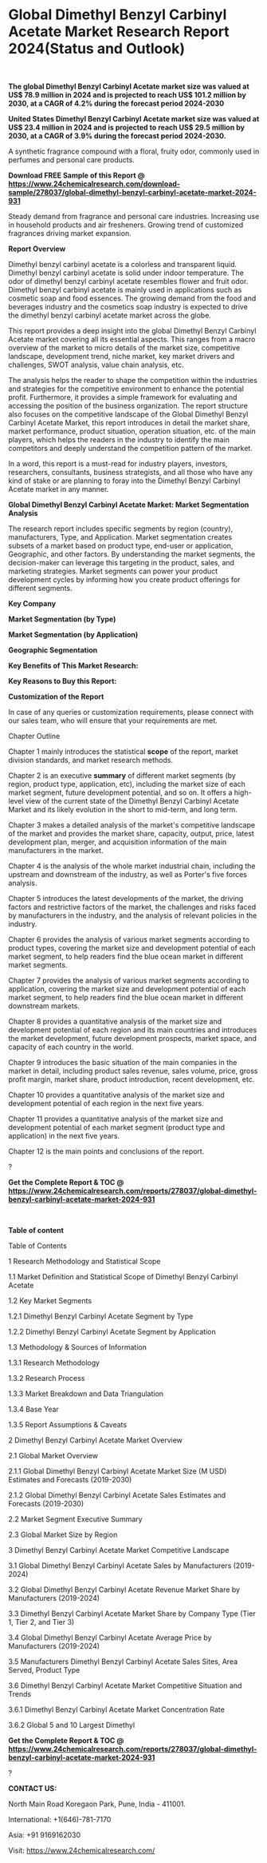 <h1>Global Dimethyl Benzyl Carbinyl Acetate Market Research Report 2024(Status and Outlook)</h1><br/><p><strong>The global Dimethyl Benzyl Carbinyl Acetate market size was valued at US$ 78.9 million in 2024 and is projected to reach US$ 101.2 million by 2030, at a <strong>CAGR</strong> of 4.2% during the forecast period 2024-2030</strong></p>
 
 
 
 <p><strong>United States Dimethyl Benzyl Carbinyl Acetate market size was valued at US$ 23.4 million in 2024 and is projected to reach US$ 29.5 million by 2030, at a <strong>CAGR</strong> of 3.9% during the forecast period 2024-2030.</strong></p>
 
 
 
 <p>A synthetic fragrance compound with a floral, fruity odor, commonly used in perfumes and personal care products.</p>
 
 
 
 <div><b>Download FREE Sample of this Report @ <a href="https://www.24chemicalresearch.com/download-sample/278037/global-dimethyl-benzyl-carbinyl-acetate-market-2024-931">https://www.24chemicalresearch.com/download-sample/278037/global-dimethyl-benzyl-carbinyl-acetate-market-2024-931</a></b></div>
 
 
 
 <p>Steady demand from fragrance and personal care industries. Increasing use in household products and air fresheners. Growing trend of customized fragrances driving market expansion.</p>
 
 
 
 <p><strong>Report Overview</strong></p>
 
 
 
 <p>Dimethyl benzyl carbinyl acetate is a colorless and transparent liquid. Dimethyl benzyl carbinyl acetate is solid under indoor temperature. The odor of dimethyl benzyl carbinyl acetate resembles flower and fruit odor. Dimethyl benzyl carbinyl acetate is mainly used in applications such as cosmetic soap and food essences. The growing demand from the food and beverages industry and the cosmetics soap industry is expected to drive the dimethyl benzyl carbinyl acetate market across the globe.</p>
 
 
 
 <p>This report provides a deep insight into the global Dimethyl Benzyl Carbinyl Acetate market covering all its essential aspects. This ranges from a macro overview of the market to micro details of the market size, competitive landscape, development trend, niche market, key market drivers and challenges, SWOT analysis, value chain analysis, etc.</p>
 
 
 
 <p>The analysis helps the reader to shape the competition within the industries and strategies for the competitive environment to enhance the potential profit. Furthermore, it provides a simple framework for evaluating and accessing the position of the business organization. The report structure also focuses on the competitive landscape of the Global Dimethyl Benzyl Carbinyl Acetate Market, this report introduces in detail the market share, market performance, product situation, operation situation, etc. of the main players, which helps the readers in the industry to identify the main competitors and deeply understand the competition pattern of the market.</p>
 
 
 
 <p>In a word, this report is a must-read for industry players, investors, researchers, consultants, business strategists, and all those who have any kind of stake or are planning to foray into the Dimethyl Benzyl Carbinyl Acetate market in any manner.</p>
 
 
 
 <p><strong>Global Dimethyl Benzyl Carbinyl Acetate Market: Market Segmentation Analysis</strong></p>
 
 
 
 <p>The research report includes specific segments by region (country), manufacturers, Type, and Application. Market segmentation creates subsets of a market based on product type, end-user or application, Geographic, and other factors. By understanding the market segments, the decision-maker can leverage this targeting in the product, sales, and marketing strategies. Market segments can power your product development cycles by informing how you create product offerings for different segments.</p>
 
 
 
 <p><strong>Key Company</strong></p>
 
 
 
 <p><strong>Market Segmentation (by Type)</strong></p>
 
 
 
 <p><strong>Market Segmentation (<strong>by Application</strong>)</strong></p>
 
 
 
 <p><strong>Geographic Segmentation</strong></p>
 
 
 
 <p><strong>Key Benefits of This Market Research:</strong></p>
 
 
 
 <p><strong>Key <strong>Reasons to Buy</strong> this Report:</strong></p>
 
 
 
 <p><strong>Customization of the Report</strong></p>
 
 
 
 <p>In case of any queries or customization requirements, please connect with our sales team, who will ensure that your requirements are met.</p>
 
 
 
 <p>Chapter Outline</p>
 
 
 
 <p>Chapter 1 mainly introduces the statistical <strong>scope</strong> of the report, market division standards, and market research methods.</p>
 
 
 
 <p>Chapter 2 is an executive <strong>summary</strong> of different market segments (by region, product type, application, etc), including the market size of each market segment, future development potential, and so on. It offers a high-level view of the current state of the Dimethyl Benzyl Carbinyl Acetate Market and its likely evolution in the short to mid-term, and long term.</p>
 
 
 
 <p>Chapter 3 makes a detailed analysis of the market&#39;s competitive landscape of the market and provides the market share, capacity, output, price, latest development plan, merger, and acquisition information of the main manufacturers in the market.</p>
 
 
 
 <p>Chapter 4 is the analysis of the whole market industrial chain, including the upstream and downstream of the industry, as well as Porter&#39;s five forces analysis.</p>
 
 
 
 <p>Chapter 5 introduces the latest developments of the market, the driving factors and restrictive factors of the market, the challenges and risks faced by manufacturers in the industry, and the analysis of relevant policies in the industry.</p>
 
 
 
 <p>Chapter 6 provides the analysis of various market segments according to product types, covering the market size and development potential of each market segment, to help readers find the blue ocean market in different market segments.</p>
 
 
 
 <p>Chapter 7 provides the analysis of various market segments according to application, covering the market size and development potential of each market segment, to help readers find the blue ocean market in different downstream markets.</p>
 
 
 
 <p>Chapter 8 provides a quantitative analysis of the market size and development potential of each region and its main countries and introduces the market development, future development prospects, market space, and capacity of each country in the world.</p>
 
 
 
 <p>Chapter 9 introduces the basic situation of the main companies in the market in detail, including product sales revenue, sales volume, price, gross profit margin, market share, product introduction, recent development, etc.</p>
 
 
 
 <p>Chapter 10 provides a quantitative analysis of the market size and development potential of each region in the next five years.</p>
 
 
 
 <p>Chapter 11 provides a quantitative analysis of the market size and development potential of each market segment (product type and application) in the next five years.</p>
 
 
 
 <p>Chapter 12 is the main points and conclusions of the report.</p>
 
 
 
 <p>? </p>
 
 
 
 <div><b>Get the Complete Report & TOC @ <a href="https://www.24chemicalresearch.com/reports/278037/global-dimethyl-benzyl-carbinyl-acetate-market-2024-931">https://www.24chemicalresearch.com/reports/278037/global-dimethyl-benzyl-carbinyl-acetate-market-2024-931</a></b></div>
 
 
 
 <p><br />
 
 <b>Table of content</b></p>
 
 
 
 <p>Table of Contents<br />
 
 1 Research Methodology and Statistical Scope<br />
 
 1.1 Market Definition and Statistical Scope of Dimethyl Benzyl Carbinyl Acetate<br />
 
 1.2 Key Market Segments<br />
 
 1.2.1 Dimethyl Benzyl Carbinyl Acetate Segment by Type<br />
 
 1.2.2 Dimethyl Benzyl Carbinyl Acetate Segment by Application<br />
 
 1.3 Methodology & Sources of Information<br />
 
 1.3.1 Research Methodology<br />
 
 1.3.2 Research Process<br />
 
 1.3.3 Market Breakdown and Data Triangulation<br />
 
 1.3.4 Base Year<br />
 
 1.3.5 Report Assumptions & Caveats<br />
 
 2 Dimethyl Benzyl Carbinyl Acetate Market Overview<br />
 
 2.1 Global Market Overview<br />
 
 2.1.1 Global Dimethyl Benzyl Carbinyl Acetate Market Size (M USD) Estimates and Forecasts (2019-2030)<br />
 
 2.1.2 Global Dimethyl Benzyl Carbinyl Acetate Sales Estimates and Forecasts (2019-2030)<br />
 
 2.2 Market Segment Executive Summary<br />
 
 2.3 Global Market Size by Region<br />
 
 3 Dimethyl Benzyl Carbinyl Acetate Market Competitive Landscape<br />
 
 3.1 Global Dimethyl Benzyl Carbinyl Acetate Sales by Manufacturers (2019-2024)<br />
 
 3.2 Global Dimethyl Benzyl Carbinyl Acetate Revenue Market Share by Manufacturers (2019-2024)<br />
 
 3.3 Dimethyl Benzyl Carbinyl Acetate Market Share by Company Type (Tier 1, Tier 2, and Tier 3)<br />
 
 3.4 Global Dimethyl Benzyl Carbinyl Acetate Average Price by Manufacturers (2019-2024)<br />
 
 3.5 Manufacturers Dimethyl Benzyl Carbinyl Acetate Sales Sites, Area Served, Product Type<br />
 
 3.6 Dimethyl Benzyl Carbinyl Acetate Market Competitive Situation and Trends<br />
 
 3.6.1 Dimethyl Benzyl Carbinyl Acetate Market Concentration Rate<br />
 
 3.6.2 Global 5 and 10 Largest Dimethyl</p>
 
 
 
 <div><b>Get the Complete Report & TOC @ <a href="https://www.24chemicalresearch.com/reports/278037/global-dimethyl-benzyl-carbinyl-acetate-market-2024-931">https://www.24chemicalresearch.com/reports/278037/global-dimethyl-benzyl-carbinyl-acetate-market-2024-931</a></b></div>
 
 
 
 <p>? </p>
 
 
 
 <p><b>CONTACT US:</b><br />
 
 North Main Road Koregaon Park, Pune, India - 411001.<br />
 
 International: +1(646)-781-7170<br />
 
 Asia: +91 9169162030<br />
 
 Visit: <a href="https://www.24chemicalresearch.com/">https://www.24chemicalresearch.com/</a></p>